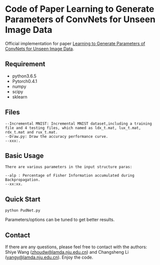 # Code of Paper Learning to Generate Parameters of ConvNets for Unseen Image Data

Official implementation for paper [Learning to Generate Parameters of ConvNets for Unseen Image Data](https://arxiv.org/abs/2310.11862).

## Requirement
- python3.6.5
- Pytorch0.4.1
- numpy
- scipy
- sklearn

## Files 
    --Incremental MNIST: Incremental MNIST dataset,including a training file and 4 testing files, which named as ldx_t.mat, lux_t.mat, rdx_t.mat and rux_t.mat.
    --Draw.py: Draw the accuracy performance curve.
    --xxx:.

## Basic Usage  
    There are various parameters in the input structure paras:
    
    --alp : Percentage of Fisher Information accumulated during Backpropagation.
    --xx:xx.

## Quick Start
```
python PudNet.py 
```
Parameters/options can be tuned to get better results.

## Contact 
If there are any questions, please feel free to contact with the authors:  Shiye Wang (zhoudw@lamda.nju.edu.cn) and Changsheng Li (yangy@lamda.nju.edu.cn). Enjoy the code.